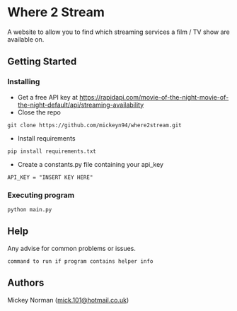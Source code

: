 # Where 2 Stream

A website to allow you to find which streaming services a film / TV show are available on.

## Getting Started

### Installing

* Get a free API key at https://rapidapi.com/movie-of-the-night-movie-of-the-night-default/api/streaming-availability
* Close the repo
```
git clone https://github.com/mickeyn94/where2stream.git
```
* Install requirements
```
pip install requirements.txt
```
* Create a constants.py file containing your api_key
```
API_KEY = "INSERT KEY HERE"
```
### Executing program

```
python main.py
```

## Help

Any advise for common problems or issues.
```
command to run if program contains helper info
```

## Authors

Mickey Norman (mick.101@hotmail.co.uk) 

